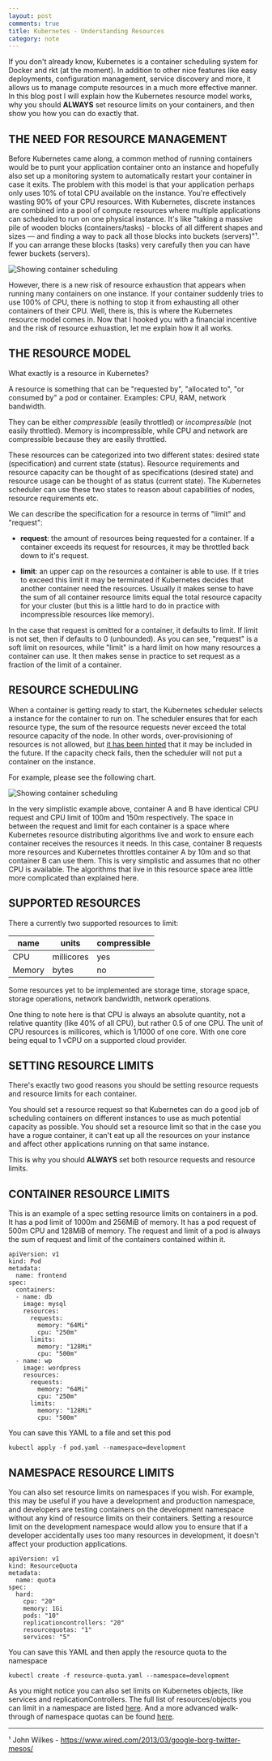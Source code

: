 ```yaml
---
layout: post
comments: true
title: Kubernetes - Understanding Resources
category: note
---
```



If you don't already know, Kubernetes is a container scheduling system for Docker
and rkt (at the moment). In addition to other nice features like easy deployments,
configuration management, service discovery and more, it allows us to manage compute
resources in a much more effective manner. In this blog post I will explain how the
Kubernetes resource model works, why you should **ALWAYS** set resource limits on your
containers, and then show you how you can do exactly that.

## THE NEED FOR RESOURCE MANAGEMENT

Before Kubernetes came along, a common method of running containers would be to punt your application container onto an instance and hopefully also set up a monitoring system to automatically restart your container in case it exits. The problem with this model is that your application perhaps only uses 10% of total CPU available on the instance. You're effectively wasting 90% of your CPU resources. With Kubernetes, discrete instances are combined into a pool of compute resources where multiple applications can scheduled to run on one physical instance. It's like "taking a massive pile of wooden blocks (containers/tasks) - blocks of all different shapes and sizes — and finding a way to pack all those blocks into buckets (servers)"¹. If you can arrange these blocks (tasks) very carefully then you can have fewer buckets (servers).

<p><img src="{{ site.file }}/kubernetes/container-scheduling.png" alt="Showing container scheduling"></p>

However, there is a new risk of resource exhaustion that appears when running many containers on one instance. If your container suddenly tries to use 100% of CPU, there is nothing to stop it from exhausting all other containers of their CPU. Well, there is, this is where the Kubernetes resource model comes in. Now that I hooked you with a financial incentive and the risk of resource exhuastion, let me explain how it all works.

## THE RESOURCE MODEL

What exactly is a resource in Kubernetes?

A resource is something that can be "requested by", "allocated to", "or consumed by" a pod or container.
Examples: CPU, RAM, network bandwidth.

They can be either _compressible_ (easily throttled) or _incompressible_ (not easily throttled). Memory is incompressible, while CPU and network are compressible because they are easily throttled.

These resources can be categorized into two different states: desired state (specification) and current state (status). Resource requirements and resource capacity can be thought of as specifications (desired state) and resource usage can be thought of as status (current state). The Kubernetes scheduler can use these two states to reason about capabilities of nodes, resource requirements etc.

We can describe the specification for a resource in terms of "limit" and "request":

- **request**: the amount of resources being requested for a container. If a container exceeds its request for resources, it may be throttled back down to it's request.

- **limit**: an upper cap on the resources a container is able to use. If it tries to exceed this limit it may be terminated if Kubernetes decides that another container need the resources. Usually it makes sense to have the sum of all container resource limits equal the total resource capacity for your cluster (but this is a little hard to do in practice with incompressible resources like memory).

In the case that request is omitted for a container, it defaults to limit. If limit is not set, then if defaults to 0 (unbounded). As you can see, "request" is a soft limit on resources, while "limit" is a hard limit on how many resources a container can use. It then makes sense in practice to set request as a fraction of the limit of a container.

## RESOURCE SCHEDULING

When a container is getting ready to start, the Kubernetes scheduler selects a instance for the container to run on. The scheduler ensures that for each resource type, the sum of the resource requests never exceed the total resource capacity of the node. In other words, over-provisioning of resources is not allowed, but [it has been hinted](https://github.com/kubernetes/kubernetes/blame/master/docs/design/resources.md#L33-L34) that it may be included in the future. If the capacity check fails, then the scheduler will not put a container on the instance.

For example, please see the following chart.

<p><img src="{{ site.file }}/kubernetes/resource-relocation.png" alt="Showing container scheduling"></p>

In the very simplistic example above, container A and B have identical CPU request and CPU limit of 100m and 150m respectively. The space in between the request and limit for each container is a space where Kubernetes resource distributing algorithms live and work to ensure each container receives the resources it needs. In this case, container B requests more resources and Kubernetes throttles container A by 10m and so that container B can use them. This is very simplistic and assumes that no other CPU is available. The algorithms that live in this resource space area little more complicated than explained here.

## SUPPORTED RESOURCES

There a currently two supported resources to limit:

| name | units | compressible |
| ---------- | ---- | -------- |
| CPU | millicores | yes|
| Memory | bytes | no |

Some resources yet to be implemented are storage time, storage space, storage operations, network bandwidth, network operations.

One thing to note here is that CPU is always an absolute quantity, not a relative quantity (like 40% of all CPU), but rather 0.5 of one CPU. The unit of CPU resources is millicores, which is 1/1000 of one core. With one core being equal to 1 vCPU on a supported cloud provider.

## SETTING RESOURCE LIMITS

There's exactly two good reasons you should be setting resource requests and resource limits for each container.

You should set a resource request so that Kubernetes can do a good job of scheduling containers on different instances to use as much potential capacity as possible. You should set a resource limit so that in the case you have a rogue container, it can't eat up all the resources on your instance and affect other applications running on that same instance.

This is why you should **ALWAYS** set both resource requests and resource limits.

## CONTAINER RESOURCE LIMITS

This is an example of a spec setting resource limits on containers in a pod. It has a pod limit of 1000m and 256MiB of memory. It has a pod request of 500m CPU and 128MiB of memory. The request and limit of a pod is always the sum of request and limit of the containers contained within it.

```
apiVersion: v1
kind: Pod
metadata:
  name: frontend
spec:
  containers:
  - name: db
    image: mysql
    resources:
      requests:
        memory: "64Mi"
        cpu: "250m"
      limits:
        memory: "128Mi"
        cpu: "500m"
  - name: wp
    image: wordpress
    resources:
      requests:
        memory: "64Mi"
        cpu: "250m"
      limits:
        memory: "128Mi"
        cpu: "500m"
```

You can save this YAML to a file and set this pod

```
kubectl apply -f pod.yaml --namespace=development
```

## NAMESPACE RESOURCE LIMITS

You can also set resource limits on namespaces if you wish. For example, this may be useful if you have a development and production namespace, and developers are testing containers on the development namespace without any kind of resource limits on their containers. Setting a resource limit on the development namespace would allow you to ensure that if a developer accidentally uses too many resources in development, it doesn't affect your production applications.

```
apiVersion: v1
kind: ResourceQuota
metadata:
  name: quota
spec:
  hard:
    cpu: "20"
    memory: 1Gi
    pods: "10"
    replicationcontrollers: "20"
    resourcequotas: "1"
    services: "5"
```

You can save this YAML and then apply the resource quota to the namespace

```
kubectl create -f resource-quota.yaml --namespace=development
```

As you might notice you can also set limits on Kubernetes objects, like services and replicationControllers. The full list of resources/objects you can limit in a namespace are listed [here](http://kubernetes.io/docs/admin/resourcequota/). And a more advanced walk-through of namespace quotas can be found [here](http://kubernetes.io/docs/admin/resourcequota/walkthrough/).

---
¹ John Wilkes - https://www.wired.com/2013/03/google-borg-twitter-mesos/

